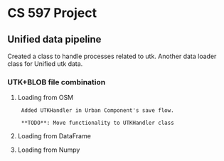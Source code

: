 # CS 597 Project

## Unified data pipeline
Created a class to handle processes related to utk. Another data loader class for Unified utk data.

### UTK+BLOB file combination

1. Loading from OSM

        Added UTKHandler in Urban Component's save flow. 

        **TODO**: Move functionality to UTKHandler class

2. Loading from DataFrame
    
        
3. Loading from Numpy



